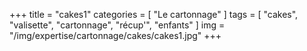 +++
title = "cakes1"
categories = [ "Le cartonnage" ]
tags = [ "cakes", "valisette", "cartonnage", "récup'", "enfants" ]
img = "/img/expertise/cartonnage/cakes/cakes1.jpg"
+++